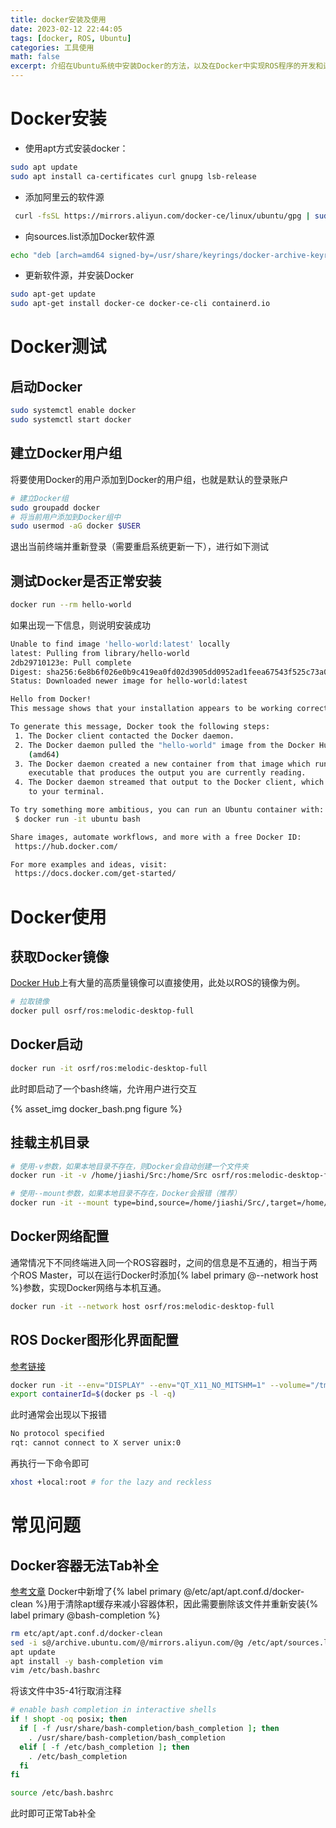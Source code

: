 ```yaml
---
title: docker安装及使用
date: 2023-02-12 22:44:05
tags: [docker, ROS, Ubuntu]
categories: 工具使用
math: false
excerpt: 介绍在Ubuntu系统中安装Docker的方法，以及在Docker中实现ROS程序的开发和运行
---
```


# Docker安装
 - 使用apt方式安装docker：
```bash
sudo apt update
sudo apt install ca-certificates curl gnupg lsb-release
```

 - 添加阿里云的软件源
```bash
 curl -fsSL https://mirrors.aliyun.com/docker-ce/linux/ubuntu/gpg | sudo gpg --dearmor -o /usr/share/keyrings/docker-archive-keyring.gpg
```

 - 向sources.list添加Docker软件源
```bash
echo "deb [arch=amd64 signed-by=/usr/share/keyrings/docker-archive-keyring.gpg] https://mirrors.aliyun.com/docker-ce/linux/ubuntu $(lsb_release -cs) stable" | sudo tee /etc/apt/sources.list.d/docker.list > /dev/null
```
 - 更新软件源，并安装Docker

```bash
sudo apt-get update
sudo apt-get install docker-ce docker-ce-cli containerd.io
```
# Docker测试
## 启动Docker
```bash
sudo systemctl enable docker
sudo systemctl start docker
```
## 建立Docker用户组
将要使用Docker的用户添加到Docker的用户组，也就是默认的登录账户
```bash
# 建立Docker组
sudo groupadd docker
# 将当前用户添加到Docker组中
sudo usermod -aG docker $USER 
```
退出当前终端并重新登录（需要重启系统更新一下），进行如下测试

## 测试Docker是否正常安装
```bash
docker run --rm hello-world
```

如果出现一下信息，则说明安装成功
```bash
Unable to find image 'hello-world:latest' locally
latest: Pulling from library/hello-world
2db29710123e: Pull complete 
Digest: sha256:6e8b6f026e0b9c419ea0fd02d3905dd0952ad1feea67543f525c73a0a790fefb
Status: Downloaded newer image for hello-world:latest

Hello from Docker!
This message shows that your installation appears to be working correctly.

To generate this message, Docker took the following steps:
 1. The Docker client contacted the Docker daemon.
 2. The Docker daemon pulled the "hello-world" image from the Docker Hub.
    (amd64)
 3. The Docker daemon created a new container from that image which runs the
    executable that produces the output you are currently reading.
 4. The Docker daemon streamed that output to the Docker client, which sent it
    to your terminal.

To try something more ambitious, you can run an Ubuntu container with:
 $ docker run -it ubuntu bash

Share images, automate workflows, and more with a free Docker ID:
 https://hub.docker.com/

For more examples and ideas, visit:
 https://docs.docker.com/get-started/
```

# Docker使用
## 获取Docker镜像

[Docker Hub](https://hub.docker.com/search?q=&type=image)上有大量的高质量镜像可以直接使用，此处以ROS的镜像为例。
```bash
# 拉取镜像
docker pull osrf/ros:melodic-desktop-full
```
## Docker启动
```bash
docker run -it osrf/ros:melodic-desktop-full
```
此时即启动了一个bash终端，允许用户进行交互

{% asset_img docker_bash.png figure %}

## 挂载主机目录
```bash
# 使用-v参数，如果本地目录不存在，则Docker会自动创建一个文件夹
docker run -it -v /home/jiashi/Src:/home/Src osrf/ros:melodic-desktop-full

# 使用--mount参数，如果本地目录不存在，Docker会报错（推荐）
docker run -it --mount type=bind,source=/home/jiashi/Src/,target=/home/Src osrf/ros:melodic-desktop-full
```

## Docker网络配置
通常情况下不同终端进入同一个ROS容器时，之间的信息是不互通的，相当于两个ROS Master，可以在运行Docker时添加{% label primary @--network host %}参数，实现Docker网络与本机互通。

```bash
docker run -it --network host osrf/ros:melodic-desktop-full
```

## ROS Docker图形化界面配置
[参考链接](http://wiki.ros.org/docker/Tutorials/GUI#The_simple_way)
```bash
docker run -it --env="DISPLAY" --env="QT_X11_NO_MITSHM=1" --volume="/tmp/.X11-unix:/tmp/.X11-unix:rw" osrf/ros:melodic-desktop-full
export containerId=$(docker ps -l -q)
```
此时通常会出现以下报错
```bash
No protocol specified
rqt: cannot connect to X server unix:0
```
再执行一下命令即可
```bash
xhost +local:root # for the lazy and reckless
```

# 常见问题
## Docker容器无法Tab补全
[参考文章](http://www.manongjc.com/detail/21-nsuquklxusjiofr.html)
Docker中新增了{% label primary @/etc/apt/apt.conf.d/docker-clean %}用于清除apt缓存来减小容器体积，因此需要删除该文件并重新安装{% label primary @bash-completion %}
```bash
rm etc/apt/apt.conf.d/docker-clean
sed -i s@/archive.ubuntu.com/@/mirrors.aliyun.com/@g /etc/apt/sources.list
apt update
apt install -y bash-completion vim
vim /etc/bash.bashrc
```

将该文件中35-41行取消注释

```bash
# enable bash completion in interactive shells
if ! shopt -oq posix; then
  if [ -f /usr/share/bash-completion/bash_completion ]; then
    . /usr/share/bash-completion/bash_completion
  elif [ -f /etc/bash_completion ]; then
    . /etc/bash_completion
  fi
fi
```
```bash
source /etc/bash.bashrc
```
此时即可正常Tab补全
